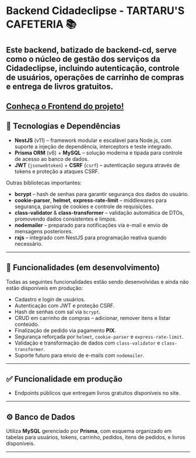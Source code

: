 # Backend Cidadeclipse - TARTARU'S CAFETERIA 📚

## Este backend, batizado de **backend-cd**, serve como o núcleo de gestão dos serviços da Cidadeclipse, incluindo autenticação, controle de usuários, operações de carrinho de compras e entrega de livros gratuitos.
[Conheça o Frontend do projeto!](https://github.com/lllleao/frontend-cd)
---

## 🧰 Tecnologias e Dependências

- **NestJS** (v11) – framework modular e escalável para Node.js, com suporte a injeção de dependência, interceptors e teste integrado.
- **Prisma ORM** (v6) + **MySQL** – solução moderna e tipada para controle de acesso ao banco de dados.
- **JWT** (`jsonwebtoken`) + **CSRF** (`csrf`) – autenticação segura através de tokens e proteção a ataques CSRF.

Outras bibliotecas importantes:

- **bcrypt** – hash de senhas para garantir segurança dos dados do usuário.
- **cookie-parser**, **helmet**, **express-rate-limit** – middlewares para segurança, parsing de cookies e controle de requisições.
- **class-validator** & **class-transformer** – validação automática de DTOs, promovendo dados consistentes e limpos.
- **nodemailer** – preparado para notificações via e-mail e envio de mensagens posteriores.
- **rxjs** – integrado com NestJS para programação reativa quando necessário.

---

## 🚧 Funcionalidades (em desenvolvimento)

Todas as seguintes funcionalidades estão sendo desenvolvidas e ainda não estão disponíveis em produção:

- Cadastro e login de usuários.
- Autenticação com JWT e proteção CSRF.
- Hash de senhas com sal via `bcrypt`.
- CRUD em carrinho de compras – adicionar, remover itens e listar conteúdo.
- Finalização de pedido via pagamento **PIX**.
- Segurança reforçada por `helmet`, `cookie-parser` e `express-rate-limit`.
- Validação e transformação de dados com `class-validator` e `class-transformer`.
- Suporte futuro para envio de e-mails com `nodemailer`.

---

## ✅ Funcionalidade em produção

- Endpoints públicos que entregam livros gratuitos disponíveis no site.

---

## ⚙️ Banco de Dados

Utiliza **MySQL** gerenciado por **Prisma**, com esquema organizado em tabelas para usuários, tokens, carrinho, pedidos, itens de pedidos, e livros disponíveis.

---
